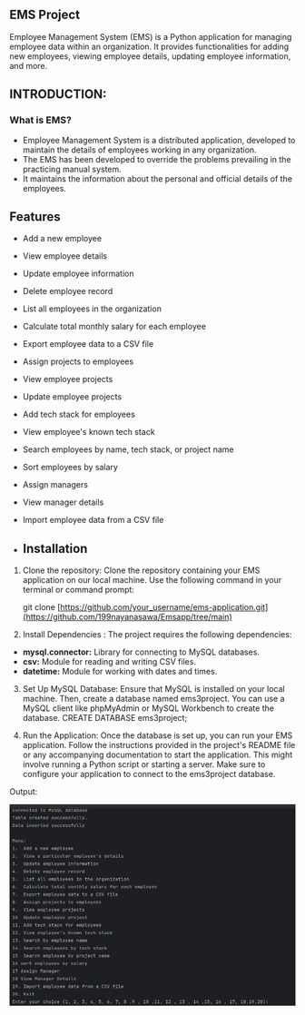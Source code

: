 ## EMS Project
Employee Management System (EMS) is a Python application for managing employee data within an organization. It provides functionalities for adding new employees, viewing employee details, updating employee information, and more.

## INTRODUCTION:
### What is EMS?
 - Employee Management System is a distributed application, developed to maintain the details of employees working in any organization.
 - The EMS has been developed to override the problems prevailing in the practicing manual system.
 - It maintains the information about the personal and official details of the employees.

## Features
- Add a new employee
- View employee details
- Update employee information
- Delete employee record
- List all employees in the organization
- Calculate total monthly salary for each employee
- Export employee data to a CSV file
- Assign projects to employees
- View employee projects
- Update employee projects
- Add tech stack for employees
- View employee's known tech stack
- Search employees by name, tech stack, or project name
- Sort employees by salary
- Assign managers
- View manager details
- Import employee data from a CSV file

- ## Installation
1. Clone the repository:
    Clone the repository containing your EMS application on our local machine. Use the following command in your terminal or command prompt: 
   
   git clone [https://github.com/your_username/ems-application.git](https://github.com/199nayanasawa/Emsapp/tree/main)

2. Install Dependencies :
The project requires the following dependencies:

- **mysql.connector:** Library for connecting to MySQL databases.
- **csv:** Module for reading and writing CSV files.
- **datetime:** Module for working with dates and times.

3.  Set Up MySQL Database:
Ensure that MySQL is installed on your local machine. Then, create a database named ems3project. You can use a MySQL client like phpMyAdmin or MySQL Workbench to create the database.
CREATE DATABASE ems3project;

4. Run the Application:
Once the database is set up, you can run your EMS application. Follow the instructions provided in the project's README file or any accompanying documentation to start the application. This might involve running a Python script or starting a server. Make sure to configure your application to connect to the ems3project database.


Output:


![Alt Text](https://github.com/199nayanasawa/Emsapp/blob/main/Screenshot%20from%202024-03-14%2017-08-08.png)




